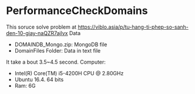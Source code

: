 # PerformanceCheckDomains
This soruce solve problem at https://viblo.asia/p/tu-hang-ti-phep-so-sanh-den-10-giay-naQZR7ajlvx
Data
   - DOMAINDB_Mongo.zip: MongoDB file
   - DomainFiles Folder: Data in text file
  
It take a bout 3.5~4.5 second.
Computer:
   - Intel(R) Core(TM) i5-4200H CPU @ 2.80GHz
   - Ubuntu 16.4. 64 bits
   - Ram: 6G
